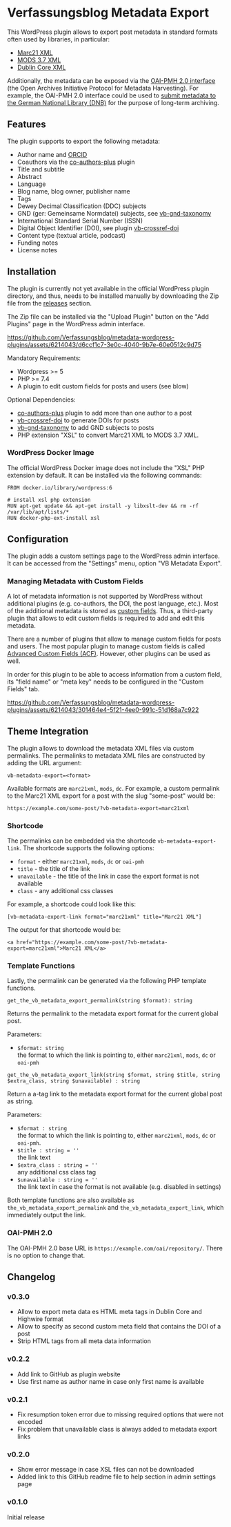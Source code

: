# Verfassungsblog Metadata Export

This WordPress plugin allows to export post metadata in standard formats often used by libraries, in particular:

- [Marc21 XML](http://www.loc.gov/standards/marcxml/)
- [MODS 3.7 XML](https://www.loc.gov/standards/mods/)
- [Dublin Core XML](https://www.dublincore.org/schemas/xmls/)

Additionally, the metadata can be exposed via the [OAI-PMH 2.0 interface](https://www.openarchives.org/pmh/) (the Open Archives Initiative Protocol for Metadata Harvesting). For example, the OAI-PMH 2.0 interface could be used to [submit metadata to the German National Library (DNB)](https://www.dnb.de/DE/Professionell/Sammeln/Unkoerperliche_Medienwerke/unkoerperliche_medienwerke_node.html) for the purpose of long-term archiving.

## Features

The plugin supports to export the following metadata:

- Author name and [ORCID](https://orcid.org)
- Coauthors via the [co-authors-plus](https://de.wordpress.org/plugins/co-authors-plus/) plugin
- Title and subtitle
- Abstract
- Language
- Blog name, blog owner, publisher name
- Tags
- Dewey Decimal Classification (DDC) subjects
- GND (ger: Gemeinsame Normdatei) subjects, see [vb-gnd-taxonomy](https://github.com/Verfassungsblog/metadata-wordpress-plugins/tree/main/code/packages/vb-gnd-taxonomy)
- International Standard Serial Number (ISSN)
- Digital Object Identifier (DOI), see plugin
[vb-crossref-doi](https://github.com/Verfassungsblog/metadata-wordpress-plugins/tree/main/code/packages/vb-crossref-doi)
- Content type (textual article, podcast)
- Funding notes
- License notes

## Installation

The plugin is currently not yet available in the official WordPress plugin directory, and thus, needs to be installed manually by downloading the Zip file from the [releases](https://github.com/Verfassungsblog/metadata-wordpress-plugins/releases) section.

The Zip file can be installed via the "Upload Plugin" button on the "Add Plugins" page in the WordPress admin interface.

https://github.com/Verfassungsblog/metadata-wordpress-plugins/assets/6214043/d6ccf1c7-3e0c-4040-9b7e-60e0512c9d75

Mandatory Requirements:
- Wordpress >= 5
- PHP >= 7.4
- A plugin to edit custom fields for posts and users (see blow)

Optional Dependencies:
- [co-authors-plus](https://de.wordpress.org/plugins/co-authors-plus/) plugin to add more than one author to a post
- [vb-crossref-doi](https://github.com/Verfassungsblog/metadata-wordpress-plugins/tree/main/code/packages/vb-crossref-doi) to generate DOIs for posts
- [vb-gnd-taxonomy](https://github.com/Verfassungsblog/metadata-wordpress-plugins/tree/main/code/packages/vb-gnd-taxonomy) to add GND subjects to posts
- PHP extension "XSL" to convert Marc21 XML to MODS 3.7 XML.


### WordPress Docker Image

The official WordPress Docker image does not include the "XSL" PHP extension by default. It can be installed via the following commands:

```Docker
FROM docker.io/library/wordpress:6

# install xsl php extension
RUN apt-get update && apt-get install -y libxslt-dev && rm -rf /var/lib/apt/lists/*
RUN docker-php-ext-install xsl
```



## Configuration

The plugin adds a custom settings page to the WordPress admin interface. It can be accessed from the "Settings" menu, option "VB Metadata Export".

### Managing Metadata with Custom Fields

A lot of metadata information is not supported by WordPress without additional plugins (e.g. co-authors, the DOI, the post language, etc.). Most of the additional metadata is stored as [custom fields](https://wordpress.org/documentation/article/assign-custom-fields/). Thus, a third-party plugin that allows to edit custom fields is required to add and edit this metadata.

There are a number of plugins that allow to manage custom fields for posts and users. The most popular plugin to manage custom fields is called [Advanced Custom Fields (ACF)](https://wordpress.org/plugins/advanced-custom-fields/). However, other plugins can be used as well.

In order for this plugin to be able to access information from a custom field, its "field name" or "meta key" needs to be configured in the "Custom Fields" tab.

https://github.com/Verfassungsblog/metadata-wordpress-plugins/assets/6214043/301464e4-5f21-4ee0-991c-51d168a7c922

## Theme Integration

The plugin allows to download the metadata XML files via custom permalinks. The permalinks to metadata XML files are constructed by adding the URL argument:

`vb-metadata-export=<format>`

Available formats are `marc21xml`, `mods`, `dc`. For example, a custom permalink to the Marc21 XML export for a post with the slug "some-post" would be:

`https://example.com/some-post/?vb-metadata-export=marc21xml`

### Shortcode

The permalinks can be embedded via the shortcode `vb-metadata-export-link`. The shortcode supports the following options:

- `format` - either `marc21xml`, `mods`, `dc` or `oai-pmh`
- `title` - the title of the link
- `unavailable` - the title of the link in case the export format is not available
- `class` - any additional css classes

For example, a shortcode could look like this:

```
[vb-metadata-export-link format="marc21xml" title="Marc21 XML"]
```

The output for that shortcode would be:

```
<a href="https://example.com/some-post/?vb-metadata-export=marc21xml">Marc21 XML</a>
```

### Template Functions

Lastly, the permalink can be generated via the following PHP template functions.

`get_the_vb_metadata_export_permalink(string $format): string`

Returns the permalink to the metadata export format for the current global post.

Parameters:
- `$format: string` \
  the format to which the link is pointing to, either `marc21xml`, `mods`, `dc` or `oai-pmh`

`get_the_vb_metadata_export_link(string $format, string $title, string $extra_class, string $unavailable) : string`

Return a a-tag link to the metadata export format for the current global post as string.

Parameters:
- `$format : string` \
  the format to which the link is pointing to, either `marc21xml`, `mods`, `dc` or `oai-pmh`.
- `$title : string = ''` \
   the link text
- `$extra_class : string = ''` \
   any additional css class tag
- `$unavailable : string = ''` \
  the link text in case the format is not available (e.g. disabled in settings)

Both template functions are also available as `the_vb_metadata_export_permalink` and `the_vb_metadata_export_link`, which immediately output the link.

### OAI-PMH 2.0

The OAI-PMH 2.0 base URL is `https://example.com/oai/repository/`. There is no option to change that.

## Changelog

### v0.3.0

- Allow to export meta data es HTML meta tags in Dublin Core and Highwire format
- Allow to specify as second custom meta field that contains the DOI of a post
- Strip HTML tags from all meta data information

### v0.2.2

- Add link to GitHub as plugin website
- Use first name as author name in case only first name is available

### v0.2.1

- Fix resumption token error due to missing required options that were not encoded
- Fix problem that unavailable class is always added to metadata export links

### v0.2.0

- Show error message in case XSL files can not be downloaded
- Added link to this GitHub readme file to help section in admin settings page

### v0.1.0

Initial release
